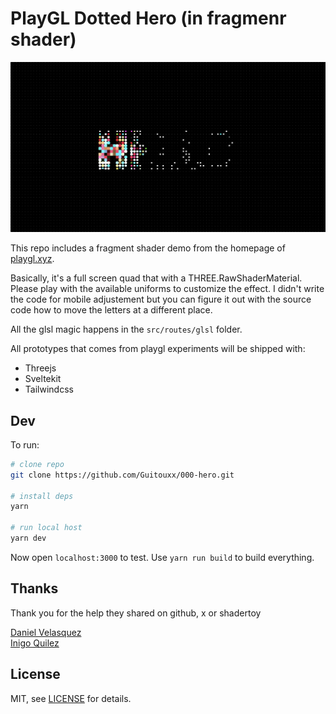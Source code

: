 # PlayGL Dotted Hero (in fragmenr shader)

![Demo Screenshot](https://github.com/Guitouxx/000-hero/blob/main/static/screenshot.png?raw=true)

This repo includes a fragment shader demo from the homepage of [playgl.xyz](https://playgl.xyz).


Basically, it's a full screen quad that with a THREE.RawShaderMaterial. Please play with the available uniforms to customize the effect. I didn't write the code for mobile adjustement but you can figure it out with the source code how to move the letters at a different place. 

All the glsl magic happens in the `src/routes/glsl` folder. 


All prototypes that comes from playgl experiments will be shipped with:
- Threejs  
- Sveltekit  
- Tailwindcss

## Dev


To run:

```sh
# clone repo
git clone https://github.com/Guitouxx/000-hero.git

# install deps
yarn

# run local host
yarn dev
```

Now open `localhost:3000` to test. Use `yarn run build` to build everything.

## Thanks

Thank you for the help they shared on github, x or shadertoy

[Daniel Velasquez](https://x.com/anemolito)  
[Inigo Quilez](https://x.com/iquilezles) 


## License

MIT, see [LICENSE](https://github.com/Guitouxx/000-hero/blob/main/LICENSE) for details.

